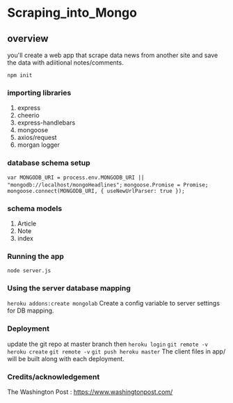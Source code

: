 # Scraping_into_Mongo

## overview

you'll create a web app that scrape data news from another site and save the data with adiitional notes/comments.

`npm init`

### importing libraries 
1. express
2. cheerio
3. express-handlebars
4. mongoose
5. axios/request
6. morgan logger

### database schema setup

`var MONGODB_URI = process.env.MONGODB_URI || "mongodb://localhost/mongoHeadlines";`
`mongoose.Promise = Promise;`
`mongoose.connect(MONGODB_URI, { useNewUrlParser: true });`

### schema models

1. Article
2. Note
3. index

### Running the app
 `node server.js`

### Using the server database mapping

`heroku addons:create mongolab`
Create a config variable to server settings for DB mapping.



 ### Deployment
update the git repo at master branch then
`heroku login`
`git remote -v`
`heroku create`
`git remote -v`
`git push heroku master` 
The client files in app/ will be built along with each deployment.

### Credits/acknowledgement

The Washington Post : https://www.washingtonpost.com/
